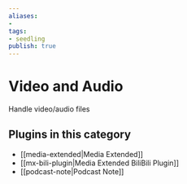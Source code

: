 ```yaml
---
aliases:
- 
tags: 
- seedling 
publish: true
---
```



# Video and Audio

Handle video/audio files

## Plugins in this category

- [[media-extended|Media Extended]]
- [[mx-bili-plugin|Media Extended BiliBili Plugin]]
- [[podcast-note|Podcast Note]]
